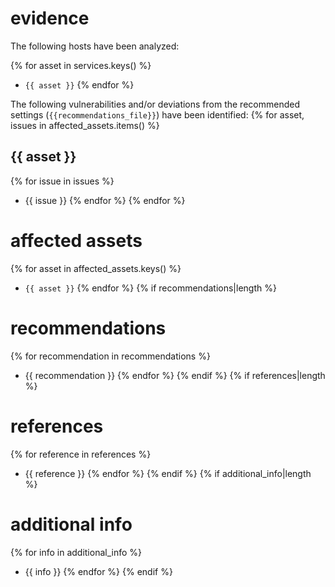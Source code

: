 # evidence

The following hosts have been analyzed:

{% for asset in services.keys() %}
* `{{ asset }}`
{% endfor %}

The following vulnerabilities and/or deviations from the recommended settings (`{{recommendations_file}}`) have been identified:
{% for asset, issues in affected_assets.items() %}

## {{ asset }}

{% for issue in issues %}
* {{ issue }}
{% endfor %}
{% endfor %}

# affected assets

{% for asset in affected_assets.keys() %}
* `{{ asset }}`
{% endfor %}
{% if recommendations|length %}

# recommendations

{% for recommendation in recommendations %}
* {{ recommendation }}
{% endfor %}
{% endif %}
{% if references|length %}

# references

{% for reference in references %}
* {{ reference }}
{% endfor %}
{% endif %}
{% if additional_info|length %}

# additional info

{% for info in additional_info %}
* {{ info }}
{% endfor %}
{% endif %}
